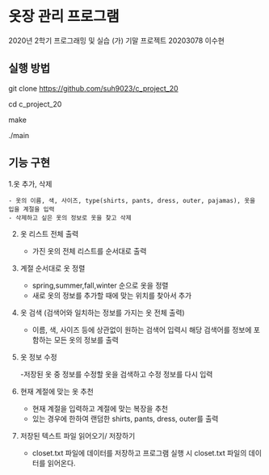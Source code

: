 # 옷장 관리 프로그램
2020년 2학기 프로그래밍 및 실습 (가) 기말 프로젝트
20203078 이수현

## 실행 방법
git clone https://github.com/suh9023/c_project_20 

cd c_project_20

make

./main

## 기능 구현
1.옷 추가, 삭제

    - 옷의 이름, 색, 사이즈, type(shirts, pants, dress, outer, pajamas), 옷을 입을 계절을 입력
    - 삭제하고 싶은 옷의 정보로 옷을 찾고 삭제
    
2. 옷 리스트 전체 출력

    - 가진 옷의 전체 리스트를 순서대로 출력
    
3. 계절 순서대로 옷 정렬

    - spring,summer,fall,winter 순으로 옷을 정렬
    - 새로 옷의 정보를 추가할 때에 맞는 위치를 찾아서 추가
    
4. 옷 검색 (검색어와 일치하는 정보를 가지는 옷 전체 출력)

    - 이름, 색, 사이즈 등에 상관없이 원하는 검색어 입력시 해당 검색어를 정보에 포함하는 모든 옷의 정보를 출력

5. 옷 정보 수정

    -저장된 옷 중 정보를 수정할 옷을 검색하고 수정 정보를 다시 입력
    
6. 현재 계절에 맞는 옷 추천

    - 현재 계절을 입력하고 계절에 맞는 복장을 추천 
    - 있는 경우에 한하여 랜덤한 shirts, pants, dress, outer를 출력
    
7. 저장된 텍스트 파일 읽어오기/ 저장하기

    - closet.txt 파일에 데이터를 저장하고 프로그램 실행 시 closet.txt 파일의 데이터를 읽어온다.
